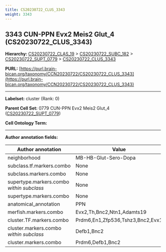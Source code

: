 ```yaml
---
title: CS20230722_CLUS_3343
weight: 3343
---
```

## 3343 CUN-PPN Evx2 Meis2 Glut_4 (CS20230722_CLUS_3343)
<b>Hierarchy: </b>
[CS20230722_CLAS_19](../CS20230722_CLAS_19) >
[CS20230722_SUBC_182](../CS20230722_SUBC_182) >
[CS20230722_SUPT_0779](../CS20230722_SUPT_0779) >
[CS20230722_CLUS_3343](../CS20230722_CLUS_3343)

**PURL:** [https://purl.brain-bican.org/taxonomy/CCN20230722/CS20230722_CLUS_3343](https://purl.brain-bican.org/taxonomy/CCN20230722/CS20230722_CLUS_3343)

---


**Labelset:** cluster (Rank: 0)

**Parent Cell Set:** 0779 CUN-PPN Evx2 Meis2 Glut_4 ([CS20230722_SUPT_0779](../CS20230722_SUPT_0779))



**Cell Ontology Term:** 

[MARKER GENES.]: #


---

[TRANSFERRED ANNOTATIONS.]: #


[AUTHOR ANNOTATION FIELDS.]: #


**Author annotation fields:**

| Author annotation | Value |
|-------------------|-------|
|neighborhood|MB-HB-Glut-Sero-Dopa|
|subclass.tf.markers.combo|None|
|subclass.markers.combo|None|
|supertype.markers.combo _within subclass_|None|
|supertype.markers.combo|None|
|anatomical_annotation|PPN|
|merfish.markers.combo|Evx2,Th,Bnc2,Ntn1,Adamts19|
|cluster.TF.markers.combo|Prdm6,En1,Zfp536,Tshz3,Bnc2,Evx1|
|cluster.markers.combo _within subclass_|Defb1,Bnc2|
|cluster.markers.combo|Prdm6,Defb1,Bnc2|
